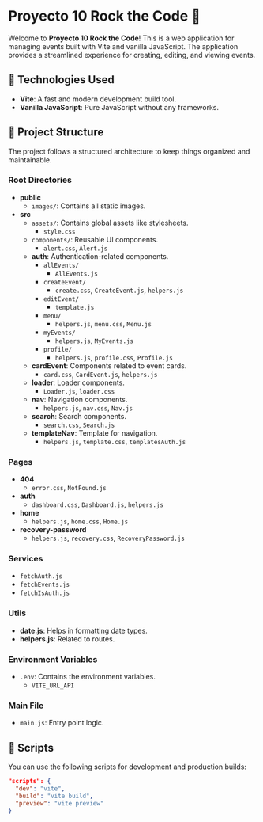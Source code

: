 # Proyecto 10 Rock the Code 🎸

Welcome to **Proyecto 10 Rock the Code**! This is a web application for managing events built with Vite and vanilla JavaScript. The application provides a streamlined experience for creating, editing, and viewing events.

## 🚀 Technologies Used

- **Vite**: A fast and modern development build tool.
- **Vanilla JavaScript**: Pure JavaScript without any frameworks.

## 📁 Project Structure

The project follows a structured architecture to keep things organized and maintainable.

### Root Directories

- **public**
  - `images/`: Contains all static images.
- **src**
  - `assets/`: Contains global assets like stylesheets.
    - `style.css`
  - `components/`: Reusable UI components.
    - `alert.css`, `Alert.js`
  - **auth**: Authentication-related components.
    - `allEvents/`
      - `AllEvents.js`
    - `createEvent/`
      - `create.css`, `CreateEvent.js`, `helpers.js`
    - `editEvent/`
      - `template.js`
    - `menu/`
      - `helpers.js`, `menu.css`, `Menu.js`
    - `myEvents/`
      - `helpers.js`, `MyEvents.js`
    - `profile/`
      - `helpers.js`, `profile.css`, `Profile.js`
  - **cardEvent**: Components related to event cards.
    - `card.css`, `CardEvent.js`, `helpers.js`
  - **loader**: Loader components.
    - `Loader.js`, `loader.css`
  - **nav**: Navigation components.
    - `helpers.js`, `nav.css`, `Nav.js`
  - **search**: Search components.
    - `search.css`, `Search.js`
  - **templateNav**: Template for navigation.
    - `helpers.js`, `template.css`, `templatesAuth.js`

### Pages

- **404**
  - `error.css`, `NotFound.js`
- **auth**
  - `dashboard.css`, `Dashboard.js`, `helpers.js`
- **home**
  - `helpers.js`, `home.css`, `Home.js`
- **recovery-password**
  - `helpers.js`, `recovery.css`, `RecoveryPassword.js`

### Services

- `fetchAuth.js`
- `fetchEvents.js`
- `fetchIsAuth.js`

### Utils

- **date.js**: Helps in formatting date types.
- **helpers.js**: Related to routes.

### Environment Variables

- `.env`: Contains the environment variables.
  - `VITE_URL_API`

### Main File

- `main.js`: Entry point logic.

## 📜 Scripts

You can use the following scripts for development and production builds:

```json
"scripts": {
  "dev": "vite",
  "build": "vite build",
  "preview": "vite preview"
}
```
